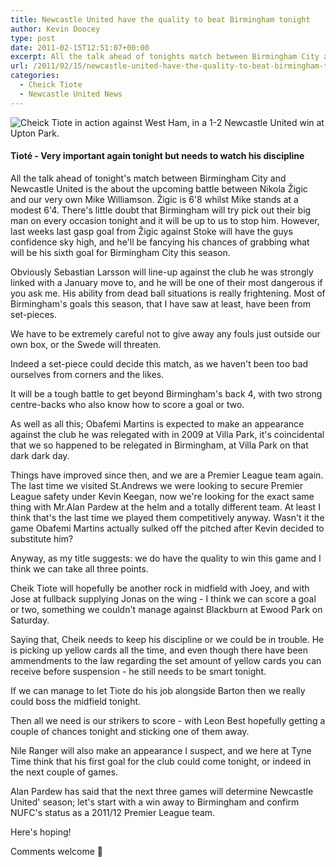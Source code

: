 ```yaml
---
title: Newcastle United have the quality to beat Birmingham tonight
author: Kevin Doocey
type: post
date: 2011-02-15T12:51:07+00:00
excerpt: All the talk ahead of tonights match between Birmingham City and Newcastle United is the about the upcoming battle..
url: /2011/02/15/newcastle-united-have-the-quality-to-beat-birmingham-tonight/
categories:
  - Cheick Tiote
  - Newcastle United News
---
```


![Cheick Tiote in action against West Ham, in a 1-2 Newcastle United win at Upton Park.](https://www.tynetime.com/wp-content/uploads/2011/02/CheikTiote.jpg "Cheick Tiote")

#### Tioté - Very important again tonight but needs to watch his discipline

All the talk ahead of tonight's match between Birmingham City and Newcastle United is the about the upcoming battle between Nikola Žigic and our very own Mike Williamson. Žigic is 6'8 whilst Mike stands at a modest 6'4. There's little doubt that Birmingham will try pick out their big man on every occasion tonight and it will be up to us to stop him. However, last weeks last gasp goal from Žigic  against Stoke will have the guys confidence sky high, and he'll be fancying his chances of grabbing what will be his sixth goal for Birmingham City this season.

Obviously Sebastian Larsson will line-up against the club he was strongly linked with a January move to, and he will be one of their most dangerous if you ask me. His ability from dead ball situations is really frightening. Most of Birmingham's goals this season, that I have saw at least, have been from set-pieces.

We have to be extremely careful not to give away any fouls just outside our own box, or the Swede will threaten.

Indeed a set-piece could decide this match, as we haven't been too bad ourselves from corners and the likes.

It will be a tough battle to get beyond Birmingham's back 4, with two strong centre-backs who also know how to score a goal or two.

As well as all this; Obafemi Martins is expected to make an appearance against the club he was relegated with in 2009 at Villa Park, it's coincidental that we so happened to be relegated in Birmingham, at Villa Park on that dark dark day.

Things have improved since then, and we are a Premier League team again. The last time we visited St.Andrews we were looking to secure Premier League safety under Kevin Keegan, now we're looking for the exact same thing with Mr.Alan Pardew at the helm and a totally different team. At least I think that's the last time we played them competitively anyway. Wasn't it the game Obafemi Martins actually sulked off the pitched after Kevin decided to substitute him?

Anyway, as my title suggests: we do have the quality to win this game and I think we can take all three points.

Cheik Tiote will hopefully be another rock in midfield with Joey, and with Jose at fullback supplying Jonas on the wing - I think we can score a goal or two, something we couldn't manage against Blackburn at Ewood Park on Saturday.

Saying that, Cheik needs to keep his discipline or we could be in trouble. He is picking up yellow cards all the time, and even though there have been ammendments to the law regarding the set amount of yellow cards you can receive before suspension - he still needs to be smart tonight.

If we can manage to let Tiote do his job alongside Barton then we really could boss the midfield tonight.

Then all we need is our strikers to score - with Leon Best hopefully getting a couple of chances tonight and sticking one of them away.

Nile Ranger will also make an appearance I suspect, and we here at Tyne Time think that his first goal for the club could come tonight, or indeed in the next couple of games.

Alan Pardew has said that the next three games will determine Newcastle United' season; let's start with a win away to Birmingham and confirm NUFC's status as a 2011/12 Premier League team.

Here's hoping!

Comments welcome 🙂
